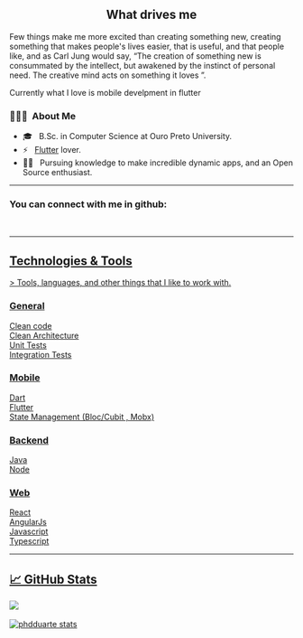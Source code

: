<h2 align="center"> What drives me </h2>

Few things make me more excited than creating something new, creating something that makes people's lives easier, that is useful, and that people like, and as Carl Jung would say, “The creation of something new is consummated by the intellect, but awakened by the instinct of personal need. The creative mind acts on something it loves ”. 

Currently what I love is mobile develpment in flutter
</h4>

<h3> 👨🏻‍💻 &nbsp;About Me </h3>

- 🎓 &nbsp; B.Sc. in Computer Science at Ouro Preto University.
- ⚡ &nbsp; <a href="https://flutter.dev/">Flutter</a> lover.
- 👨‍🏫 &nbsp; Pursuing knowledge to make incredible dynamic apps, and an Open Source enthusiast.

---------------------------------------------------------------------------------------------------------------------------------------------------------------------------------

### You can connect with me in github: <a href="https://www.linkedin.com/in/luiz-walber/">

<br>

---------------------------------------------------------------------------------------------------------------------------------------------------------------------------------

<h2 align="left">Technologies & Tools</h2>
> Tools, languages, and other things that I like to work with.

### General
  Clean code<br>
  Clean Architecture<br>
  Unit Tests<br>
  Integration Tests<br>
  
### Mobile
  Dart<br>
  Flutter<br>
  State Management (Bloc/Cubit , Mobx)<br>
  

### Backend
  Java <br>
  Node<br>
  
### Web
  React<br>
  AngularJs<br>
  Javascript<br>
  Typescript<br>

---------------------------------------------------------------------------------------------------------------------------------------------------------------------------------


## &#x1f4c8; GitHub Stats
<p>
  <a href="https://github.com/luizwalber">
    <img align="center" src="https://github-readme-stats.vercel.app/api/top-langs/?username=luizwalber&hide=html&layout=compact&langs_count=10" /> 
  </a>
  <br> <br>
  <a href="https://github.com/phdduarte">
    <img align="center" src="https://github-readme-stats.vercel.app/api?username=luizwalber&show_icons=true&line_height=27&count_private=true&&theme=vision-friendly-dark" alt="phdduarte stats" />
  </a>
</p>
